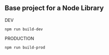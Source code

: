 ## Base project for a Node Library

DEV
```
npm run build-dev
```

PRODUCTION
```
npm run build-prod
```
